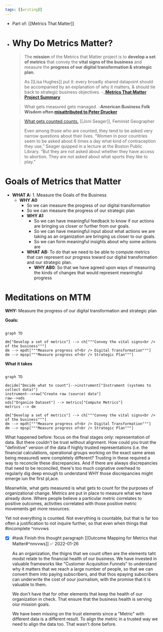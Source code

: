 ```yaml
---
tags: [[writing]]
---
```


- Part of: [[Metrics That Matter]]
- # Why Do Metrics Matter?
  > The **mission** of the Metrics that Matter project is to **develop a set of metrics** that convey the **vital signs of the business** and measure the **progress of our digital transformation & strategic plan**.
  > 
  > As [[Lisa Hughes]] put it: every broadly shared datapoint should be accompanied by an explanation of why it matters, & should tie back to strategic business objectives.
  > -___[Metrics That Matter Project Summary](https://inquirer.atlassian.net/wiki/spaces/InqDS/pages/418120273/Metrics+that+Matter+project)__
  
  > What gets measured gets managed.
  > -__American Business Folk Wisdom often [misattributed to Peter Drucker](https://www.drucker.institute/thedx/measurement-myopia/)__ 
  
  > [What gets counted counts.](https://data-feminism.mitpress.mit.edu/pub/h1w0nbqp/release/3#n65z2v6y8ow)
  > [[Joni Seager]], Feminist Geographer
  > 
  > Even among those who are counted, they tend to be asked very narrow questions about their lives. “Women in poor countries seem to be asked about 6 times a day what kind of contraception they use,” Seager quipped in a lecture at the Boston Public Library. “But they are not asked about whether they have access to abortion. They are not asked about what sports they like to play.”
# Goals of Metrics that Matter
- **WHAT A:** 1. Measure the Goals of the Business
	- **WHY A0**
		- So we can measure the progress of our digital transformation
		- So we can measure the progress of our strategic plan
		- **WHY A1**
			- So we can have meaningful feedback to know if our actions are bringing us closer or further from our goals.
			- So we can have meaningful input about what actions we are taking as an organization are bringing us closer to our goals.
			- So we can form meaningful insights about why some actions are
		- **WHAT AB:** To do that we need to be able to compute metrics that can represent our progress toward our digital transformation and our strategic plan.
			- **WHY AB0**: So that we have agreed upon ways of measuring the kinds of changes that would represent meaningful progress
# Meditations on MTM

**WHY:** Measure the progress of our digital transformation and strategic plan


**Goals:**
```mermaid

graph TD

dm["Develop a set of metrics"] --> ch["""Convey the vital signs<br /> of the business"""]
dm --> mpdt["""Measure progress of<br /> Digital Transformation"""]
dm --> mpsp["""Measure progress of<br /> Strategic Plan"""]
```


**What it takes**

```mermaid

graph TD

decide["Decide what to count"]-->instrument["Instrument (systems to collect data)"]
instrument-->raw["Create raw (source) data"]
raw-->ods
ods["Organize Dataset"] --> metrics["Compute Metrics"]
metrics --> dm

dm["Develop a set of metrics"] --> ch["""Convey the vital signs<br /> of the business"""]
dm --> mpdt["""Measure progress of<br /> Digital Transformation"""]
dm --> mpsp["""Measure progress of<br /> Strategic Plan"""]
```

What happened before: focus on the final stages only: representation of data. But there couldn't be trust without alignment. How could you trust the "definitive" version of the data if highly trusted representations (i.e. the financial calculations, operational groups working on the exact same areas being measured) were completely different? Trusting in these required a way to reconcile these discrepancies. And if there are always discrepancies that need to be reconciled, there's too much cognative overhead to regularly dig deep enough to understand WHY those discrepancies might emerge iun the first pl,ace.

Meanwhile, what gets measured is what gets to count for the purposes of organizational change. Metrics are put in place to measure what we have already done. Where people believe a particular metric correlates to positive outcomes, activities correlated with those positive metric movements get more resources.

Yet not everything is counted. Not everything is countable, but that is far too often a justification to not inquire further, so that even when things that #incomplete ^nnvvws
- [x] #task Finish this thought paragraph [[Outcome Mapping for Metrics that Matter#^nnvvws]] ✅ 2022-01-26
  
  
  As an organization, the thigns that we count often are the elements taht modst relate to the financial health of our business. We have invested in valuable frameworks like "Customer Acquisition Funnels" to understand why it matters that we reach a large number of people, so that we can convert them into paying subscribers, and that thos epaying subscribers can underwrite the cost of oour journalism, with the promise that it is valuable to them.
  
  We don't have that for other elements that keep the health of our organization in check. That ensure that the business health is serving oiur mission goals.
  
  We have been missing on the trust elements since a "Metric" with different data is a different result. To align the metric in a trusted way we need to align the data too. That wasn't done before.